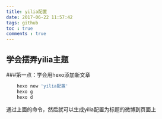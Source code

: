```yaml
---
title: yilia配置
date: 2017-06-22 11:57:42
tags: github
toc : true
comments : true
---
```

## 学会摆弄yilia主题
###第一点：学会用hexo添加新文章
```bash
    hexo new 'yilia配置'
    hexo g
    hexo d
```
通过上面的命令，然后就可以生成yilia配置为标题的微博到页面上